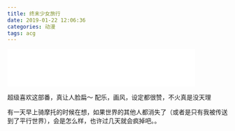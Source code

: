 ```yaml
---
title: 终末少女旅行
date: 2019-01-22 12:06:36
categories: 动漫
tags: acg
---
```


<iframe frameborder="no" border="0" marginwidth="0" marginheight="0" width=430 height=86 src="//music.163.com/outchain/player?type=2&id=520461943&auto=1&height=66"></iframe>

超级喜欢这部番，真让人脸扁～
配乐，画风，设定都很赞，不火真是没天理

有一天早上骑摩托的时候在想，如果世界的其他人都消失了（或者是只有我被传送到了平行世界），会是怎么样，也许过几天就会疯掉吧。。
